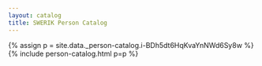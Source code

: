 ```yaml
---
layout: catalog
title: SWERIK Person Catalog
---
```

{% assign p = site.data._person-catalog.i-BDh5dt6HqKvaYnNWd6Sy8w %}
{% include person-catalog.html p=p %}

